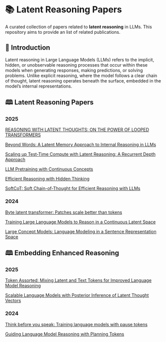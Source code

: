 # 📚 Latent Reasoning Papers

A curated collection of papers related to **latent reasoning** in LLMs. This repository aims to provide an list of related publications.

## 📌 Introduction

Latent reasoning in Large Language Models (LLMs) refers to the implicit, hidden, or unobservable reasoning processes that occur within these models when generating responses, making predictions, or solving problems. Unlike explicit reasoning, where the model follows a clear chain of thought, latent reasoning operates beneath the surface, embedded in the model’s internal representations.

## 🕮 Latent Reasoning Papers

### 2025 

[REASONING WITH LATENT THOUGHTS: ON THE  POWER OF LOOPED TRANSFORMERS](https://arxiv.org/abs/2502.17416)

[Beyond Words: A Latent Memory Approach to Internal Reasoning in LLMs](https://arxiv.org/pdf/2502.21030)

[Scaling up Test-Time Compute with Latent Reasoning:  A Recurrent Depth Approach](https://arxiv.org/abs/2502.05171)

[LLM Pretraining with Continuous Concepts](https://arxiv.org/pdf/2502.08524)

[Efficient Reasoning with Hidden Thinking](https://arxiv.org/pdf/2501.19201)

[SoftCoT: Soft Chain-of-Thought for Efficient Reasoning with LLMs](https://arxiv.org/pdf/2502.12134)

### 2024 

[Byte latent transformer: Patches scale better than tokens](https://arxiv.org/pdf/2412.09871)

[Training Large Language Models to Reason in a Continuous Latent Space](https://arxiv.org/abs/2412.06769)

[Large Concept Models: Language Modeling in a Sentence Representation Space](https://ai.meta.com/research/publications/large-concept-models-language-modeling-in-a-sentence-representation-space/)

## 🕮 Embedding Enhanced Reasoning

### 2025 

[Token Assorted: Mixing Latent and Text Tokens for Improved Language Model Reasoning](https://arxiv.org/pdf/2502.03275)

[Scalable Language Models with Posterior Inference of Latent Thought Vectors](https://arxiv.org/pdf/2502.01567)

### 2024 
[Think before you speak: Training language models with pause tokens](https://arxiv.org/pdf/2310.02226)

[Guiding Language Model Reasoning with Planning Tokens](https://arxiv.org/pdf/2310.05707)


